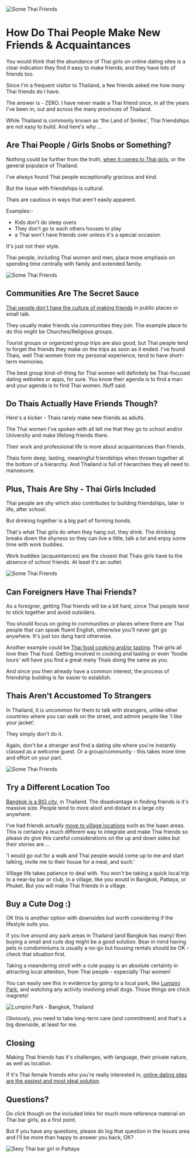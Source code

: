 ![Some Thai Friends](images/make-thai-friends-4.jpg)

# How Do Thai People Make New Friends & Acquaintances

You would think that the abundance of Thai girls on online dating sites is a clear indication they find it easy to make friends; and they have lots of friends too.

Since I'm a frequent visitor to Thailand, a few friends asked me how many Thai friends do I have.

The answer is - ZERO. I have never made a Thai friend once, in all the years I've been in, out and across the many provinces of Thailand.

While Thailand is commonly known as 'the Land of Smiles', Thai friendships are not easy to build. And here's why ...

## Are Thai People / Girls Snobs or Something?

Nothing could be further from the truth, [when it comes to Thai girls](https://thairomances.com/blog/why-is-chiang-mai-a-good-place-to-live-date-thai-girls), or the general populace of Thailand.

I've always found Thai people exceptionally gracious and kind.

But the issue with friendships is cultural.

Thais are cautious in ways that aren't easily apparent.

Examples:-

- Kids don't do sleep overs
- They don't go to each others houses to play
- a Thai won't have friends over unless it's a special occasion.

It's just not their style.

Thai people, including Thai women and men, place more emphasis on spending time centrally with family and extended family.

![Some Thai Friends](images/make-thai-friends-2.jpg)

## Communities Are The Secret Sauce

[Thai people don't have the culture of making friends](https://thairomances.com/blog/thailand-thai-girls-29-funny-odd-bizarre-experiences) in public places or small talk.

They usually make friends via communities they join. The example place to do this might be Churches/Religious groups.

Tourist groups or organized group trips are also good, but Thai people tend to forget the friends they make on the trips as soon as it ended. I've found Thais, well Thai women from my personal experience, tend to have short-term memories.

The best group kind-of-thing for Thai women will definitely be Thai-focused dating websites or apps, for sure. You know their agenda is to find a man and your agenda is to find Thai women. Nuff said.

## Do Thais Actually Have Friends Though?

Here's a kicker - Thais rarely make new friends as adults.

The Thai women I've spoken with all tell me that they go to school and/or University and make lifelong friends there.

Their work and professional life is more about acquaintances than friends.

Thais form deep, lasting, meaningful friendships when thrown together at the bottom of a hierarchy. And Thailand is full of hierarchies they all need to manoeuvre.

## Plus, Thais Are Shy - Thai Girls Included

Thai people are shy which also contributes to building friendships, later in life, after school.

But drinking together is a big part of forming bonds.

That's what Thai girls do when they hang out, they drink. The drinking breaks down the shyness so they can live a little, talk a lot and enjoy some time with work buddies.

Work buddies (acquaintances) are the closest that Thais girls have to the absence of school friends. At least it's an outlet.

![Some Thai Friends](images/make-thai-friends-3.jpg)

## Can Foreigners Have Thai Friends?

As a foreigner, getting Thai friends will be a bit hard, since Thai people tend to stick together and avoid outsiders.

You should focus on going to communities or places where there are Thai people that can speak fluent English, otherwise you'll never get go anywhere. It's just too dang hard otherwise.

Another example could be [Thai food cooking and/or tasting](https://thairomances.com/blog/what-desserts-do-thai-women-love-to-eat). Thai girls all love their Thai food. Getting involved in cooking and tasting or even 'foodie tours' will have you find a great many Thais doing the same as you.

And since you then already have a common interest, the process of friendship building is far easier to establish.

## Thais Aren't Accustomed To Strangers

In Thailand, it is uncommon for them to talk with strangers, unlike other countries where you can walk on the street, and admire people like 'I like your jacket'.

They simply don't do it.

Again, don't be a stranger and find a dating site where you're instantly classed as a welcome guest. Or a group/community - this takes more time and effort on your part.

![Some Thai Friends](images/make-thai-friends-1.jpg)

## Try a Different Location Too

[Bangkok is a BIG city](https://thairomances.com/blog/why-single-foreigners-should-always-visit-bangkok), in Thailand. The disadvantage in finding friends is it's massive size. People tend to more aloof and distant in a large city anywhere.

I've had friends actually [move to village locations](https://thairomances.com/blog/thai-women-in-phang-nga-why-you-must-go-there) such as the Isaan areas. This is certainly a much different way to integrate and make Thai friends so please do give this careful considerations on the up and down sides but their stories are ...

'I would go out for a walk and Thai people would come up to me and start talking, invite me to their house for a meal, and such.'

Village life takes patience to deal with. You won't be taking a quick local trip to a near-by bar or club, in a village, like you would in Bangkok, Pattaya, or Phuket. But you will make Thai friends in a village.

## Buy a Cute Dog :)

OK this is another option with downsides but worth considering if the lifestyle suits you.

If you live around any park areas in Thailand (and Bangkok has many) then buying a small and cute dog might be a good solution. Bear in mind having pets in condominiums is usually a no-go but housing rentals should be OK - check that situation first.

Taking a meandering stroll with a cute puppy is an absolute certainty in attracting local attention, from Thai people - especially Thai women!

You can easily see this in evidence by going to a local park, like [Lumpini Park](https://www.google.com/maps/place/Lumphini+Park/@13.731408,100.5392455,17z/data=!3m1!4b1!4m5!3m4!1s0x30e29f26ed4bb01b:0xac01b20801f96936!8m2!3d13.7314028!4d100.5414395), and watching any activity involving small dogs. Those things are chick magnets!

![Lumpini Park - Bangkok, Thailand](images/lumpini-park-bangkok-thailand.jpg)

Obviously, you need to take long-term care (and commitment) and that's a big downside, at least for me.

## Closing

Making Thai friends has it's challenges, with language, their private nature, as well as location.

If it's Thai female friends who you're really interested in, [online dating sites are the easiest and most ideal solution](https://thairomances.com/).

## Questions?

Do click though on the included links for much more reference material on Thai bar girls, as a first point.

But if you have any questions, please do log that question in the Issues area and I'll be more than happy to answer you back, OK?

![Sexy Thai bar girl in Pattaya](images/thai-bar-girl-image-5.jpg)
